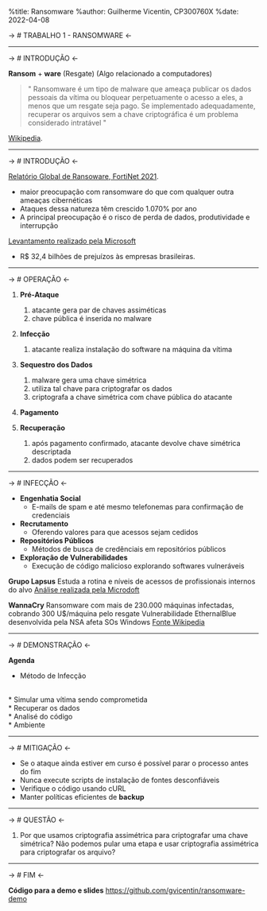 %title: Ransomware
%author: Guilherme Vicentin, CP300760X
%date: 2022-04-08


-> # TRABALHO 1 - RANSOMWARE <-

-------------------------------------------------

-> # INTRODUÇÃO  <-

**Ransom**   +   **ware**
(Resgate)   (Algo relacionado a computadores)

> " Ransomware é um tipo de malware que ameaça publicar os dados
> pessoais da vítima ou bloquear perpetuamente o acesso a eles,
> a menos que um resgate seja pago. Se implementado adequadamente,
> recuperar os arquivos sem a chave criptográfica é um problema
> considerado intratável "

 [Wikipedia](https://en.wikipedia.org/wiki/Ransomware).

-------------------------------------------------

-> # INTRODUÇÃO  <-

[Relatório Global de Ransoware, FortiNet 2021](https://inforchannel.com.br/2021/10/01/pesquisa-da-fortinet-mostra-alta-preocupacao-com-ataques-de-ransomware/).

* maior preocupação com ransomware do que com qualquer outra ameaças cibernéticas
* Ataques dessa natureza têm crescido 1.070% por ano
* A principal preocupação é o risco de perda de dados, produtividade e interrupção


[Levantamento realizado pela Microsoft](https://tecmundo.com.br/seguranca/226777-ransomware-cresce-30-gera-prejuizos-r-32-4-bilhoes-brasil.htm)

* R$ 32,4 bilhões de prejuízos às empresas brasileiras.

-------------------------------------------------

-> # OPERAÇÃO  <-

1. **Pré-Ataque**
   1. atacante gera par de chaves assiméticas
   2. chave pública é inserida no malware
   
2. **Infecção**
   1. atacante realiza instalação do software na máquina da vítima
   
3. **Sequestro dos Dados**
   1. malware gera uma chave simétrica
   2. utiliza tal chave para criptografar os dados
   3. criptografa a chave simétrica com chave pública do atacante
   
4. **Pagamento**
   
5. **Recuperação**
   1. após pagamento confirmado, atacante devolve chave simétrica descriptada
   2. dados podem ser recuperados

-------------------------------------------------

-> # INFECÇÃO  <-

* **Engenhatia Social**
  *  E-mails de spam e até mesmo telefonemas para confirmação de credenciais
* **Recrutamento**
  * Oferendo valores para que acessos sejam cedidos
* **Repositórios Públicos**
  * Métodos de busca de credênciais em repositórios públicos
* **Exploração de Vulnerabilidades**
  * Execução de código malicioso explorando softwares vulneráveis

**Grupo Lapsus**
Estuda a rotina e níveis de acessos de profissionais internos do alvo
[Análise realizada pela Microdoft](https://boletimsec.com.br/microsoft-revela-modus-operandi-do-lapsus/)

**WannaCry**
Ransomware com mais de 230.000 máquinas infectadas, cobrando 300 U$/máquina pelo resgate
Vulnerabilidade EthernalBlue desenvolvida pela NSA afeta SOs Windows
[Fonte Wikipedia](https://en.wikipedia.org/wiki/WannaCry_ransomware_attack)

-------------------------------------------------

-> # DEMONSTRAÇÃO  <-

**Agenda**
<br>
* Método de Infecção
<br>
* Simular uma vítima sendo comprometida
<br>
* Recuperar os dados
<br>
* Analisé do código
<br>
* Ambiente

-------------------------------------------------

-> # MITIGAÇÃO  <-

* Se o ataque ainda estiver em curso é possível parar o processo antes do fim
* Nunca execute scripts de instalação de fontes desconfiáveis
* Verifique o código usando cURL
* Manter políticas eficientes de **backup**

-------------------------------------------------

-> # QUESTÃO  <-

1. Por que usamos criptografia assimétrica para criptografar uma chave
   simétrica? Não podemos pular uma etapa e usar criptografia assimétrica
   para criptografar os arquivo?

-------------------------------------------------

-> # FIM  <-

**Código para a demo e slides**
https://github.com/gvicentin/ransomware-demo
